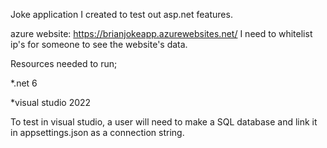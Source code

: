 Joke application I created to test out asp.net features. 

azure website: https://brianjokeapp.azurewebsites.net/
I need to whitelist ip's for someone to see the website's data. 

Resources needed to run;

*.net 6

*visual studio 2022

To test in visual studio, a user will need to make a SQL database and link it in appsettings.json as a connection string.
